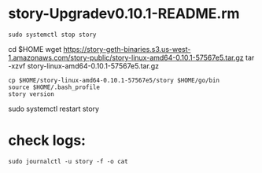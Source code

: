 # story-Upgradev0.10.1-README.rm

```
sudo systemctl stop story

```
cd $HOME
wget https://story-geth-binaries.s3.us-west-1.amazonaws.com/story-public/story-linux-amd64-0.10.1-57567e5.tar.gz
tar -xzvf story-linux-amd64-0.10.1-57567e5.tar.gz

```
cp $HOME/story-linux-amd64-0.10.1-57567e5/story $HOME/go/bin
source $HOME/.bash_profile
story version

```
sudo systemctl restart story

# check logs:

```
sudo journalctl -u story -f -o cat


